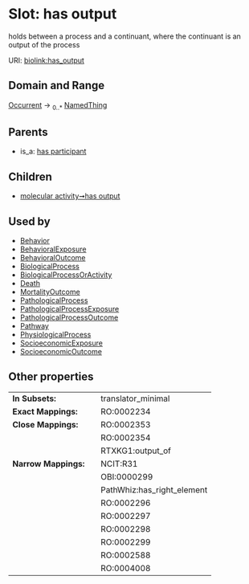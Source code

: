 
# Slot: has output


holds between a process and a continuant, where the continuant is an output of the process

URI: [biolink:has_output](https://w3id.org/biolink/vocab/has_output)


## Domain and Range

[Occurrent](Occurrent.md) &#8594;  <sub>0..\*</sub> [NamedThing](NamedThing.md)

## Parents

 *  is_a: [has participant](has_participant.md)

## Children

 *  [molecular activity➞has output](molecular_activity_has_output.md)

## Used by

 * [Behavior](Behavior.md)
 * [BehavioralExposure](BehavioralExposure.md)
 * [BehavioralOutcome](BehavioralOutcome.md)
 * [BiologicalProcess](BiologicalProcess.md)
 * [BiologicalProcessOrActivity](BiologicalProcessOrActivity.md)
 * [Death](Death.md)
 * [MortalityOutcome](MortalityOutcome.md)
 * [PathologicalProcess](PathologicalProcess.md)
 * [PathologicalProcessExposure](PathologicalProcessExposure.md)
 * [PathologicalProcessOutcome](PathologicalProcessOutcome.md)
 * [Pathway](Pathway.md)
 * [PhysiologicalProcess](PhysiologicalProcess.md)
 * [SocioeconomicExposure](SocioeconomicExposure.md)
 * [SocioeconomicOutcome](SocioeconomicOutcome.md)

## Other properties

|  |  |  |
| --- | --- | --- |
| **In Subsets:** | | translator_minimal |
| **Exact Mappings:** | | RO:0002234 |
| **Close Mappings:** | | RO:0002353 |
|  | | RO:0002354 |
|  | | RTXKG1:output_of |
| **Narrow Mappings:** | | NCIT:R31 |
|  | | OBI:0000299 |
|  | | PathWhiz:has_right_element |
|  | | RO:0002296 |
|  | | RO:0002297 |
|  | | RO:0002298 |
|  | | RO:0002299 |
|  | | RO:0002588 |
|  | | RO:0004008 |

